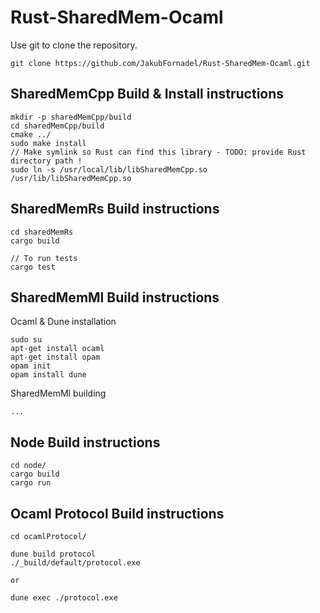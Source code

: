 # Rust-SharedMem-Ocaml
Use git to clone the repository. 
```Shell 
git clone https://github.com/JakubFornadel/Rust-SharedMem-Ocaml.git 
```

## SharedMemCpp Build & Install instructions
```Shell 
mkdir -p sharedMemCpp/build
cd sharedMemCpp/build
cmake ../
sudo make install
// Make symlink so Rust can find this library - TODO: provide Rust directory path ! 
sudo ln -s /usr/local/lib/libSharedMemCpp.so /usr/lib/libSharedMemCpp.so
```

## SharedMemRs Build instructions
```Shell 
cd sharedMemRs
cargo build

// To run tests
cargo test
```

## SharedMemMl Build instructions
Ocaml & Dune installation
```Shell 
sudo su
apt-get install ocaml
apt-get install opam
opam init
opam install dune 
```

SharedMemMl building
```Shell 
...
```

## Node Build instructions
```Shell 
cd node/
cargo build
cargo run
```

## Ocaml Protocol Build instructions
```Shell 
cd ocamlProtocol/

dune build protocol
./_build/default/protocol.exe

or

dune exec ./protocol.exe
```

